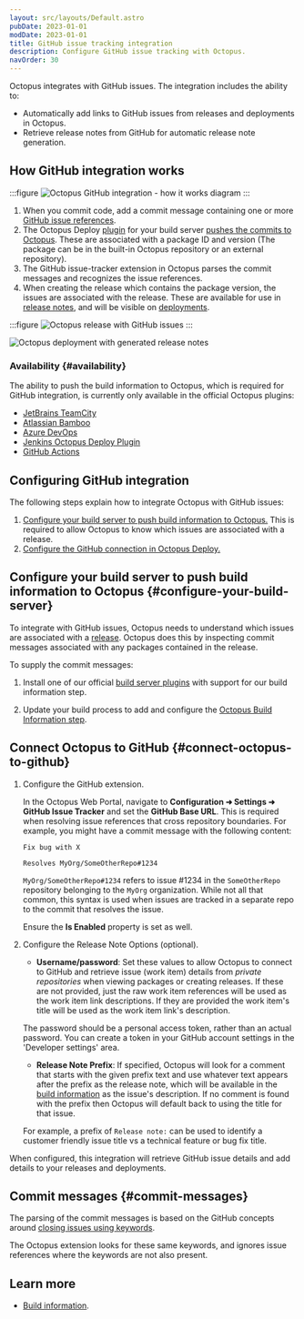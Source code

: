 ```yaml
---
layout: src/layouts/Default.astro
pubDate: 2023-01-01
modDate: 2023-01-01
title: GitHub issue tracking integration
description: Configure GitHub issue tracking with Octopus.
navOrder: 30
---
```


Octopus integrates with GitHub issues. The integration includes the ability to:
- Automatically add links to GitHub issues from releases and deployments in Octopus.
- Retrieve release notes from GitHub for automatic release note generation.

## How GitHub integration works

:::figure
![Octopus GitHub integration - how it works diagram](/docs/img/releases/issue-tracking/images/octo-github-how-it-works.png)
:::

1. When you commit code, add a commit message containing one or more [GitHub issue references](#commit-messages).
2. The Octopus Deploy [plugin](/docs/packaging-applications/build-servers) for your build server [pushes the commits to Octopus](/docs/packaging-applications/build-servers/build-information/#passing-build-information-to-octopus).  These are associated with a package ID and version (The package can be in the built-in Octopus repository or an external repository).
3. The GitHub issue-tracker extension in Octopus parses the commit messages and recognizes the issue references.
4. When creating the release which contains the package version, the issues are associated with the release.  These are available for use in [release notes](/docs/packaging-applications/build-servers/build-information/#build-info-in-release-notes), and will be visible on [deployments](/docs/releases/deployment-changes).  

:::figure
![Octopus release with GitHub issues](/docs/img/releases/issue-tracking/images/octo-github-release-details.png)
:::

![Octopus deployment with generated release notes](/docs/img/releases/issue-tracking/images/octo-github-release-notes.png)

### Availability {#availability}

The ability to push the build information to Octopus, which is required for GitHub integration, is currently only available in the official Octopus plugins:

 - [JetBrains TeamCity](https://plugins.jetbrains.com/plugin/9038-octopus-deploy-integration)
 - [Atlassian Bamboo](https://marketplace.atlassian.com/apps/1217235/octopus-deploy-bamboo-add-on?hosting=server&tab=overview)
 - [Azure DevOps](https://marketplace.visualstudio.com/items?itemName=octopusdeploy.octopus-deploy-build-release-tasks)
 - [Jenkins Octopus Deploy Plugin](https://plugins.jenkins.io/octopusdeploy/)
 - [GitHub Actions](https://github.com/marketplace/actions/push-build-information-to-octopus-deploy)
## Configuring GitHub integration

The following steps explain how to integrate Octopus with GitHub issues:  

1. [Configure your build server to push build information to Octopus.](#configure-your-build-server) This is required to allow Octopus to know which issues are associated with a release.  
2. [Configure the GitHub connection in Octopus Deploy.](#connect-octopus-to-github)

## Configure your build server to push build information to Octopus {#configure-your-build-server}

To integrate with GitHub issues, Octopus needs to understand which issues are associated with a [release](/docs/releases). Octopus does this by inspecting commit messages associated with any packages contained in the release.

To supply the commit messages:

1. Install one of our official [build server plugins](#availability) with support for our build information step.

2. Update your build process to add and configure the [Octopus Build Information step](/docs/packaging-applications/build-servers/build-information/#build-information-step).


## Connect Octopus to GitHub {#connect-octopus-to-github}

1. Configure the GitHub extension.

    In the Octopus Web Portal, navigate to **Configuration ➜ Settings ➜ GitHub Issue Tracker** and set the
    **GitHub Base URL**. This is required when resolving issue references that cross repository boundaries. For example, you might have a commit message with the following content:

    ```
    Fix bug with X

    Resolves MyOrg/SomeOtherRepo#1234
    ```

    `MyOrg/SomeOtherRepo#1234` refers to issue \#1234 in the `SomeOtherRepo` repository belonging to the `MyOrg` organization. While not all that common, this syntax is used when issues are tracked in a separate repo to the commit that resolves the issue.

    Ensure the **Is Enabled** property is set as well.

2. Configure the Release Note Options (optional).

    - **Username/password**: Set these values to allow Octopus to connect to GitHub and retrieve issue (work item) details from _private repositories_ when viewing packages or creating releases. If these are not provided, just the raw work item references will be used as the work item link descriptions. If they are provided the work item's title will be used as the work item link's description.

    The password should be a personal access token, rather than an actual password. You can create a token in your GitHub account settings in the 'Developer settings' area.

    - **Release Note Prefix**: If specified, Octopus will look for a comment that starts with the given prefix text and use whatever text appears after the prefix as the release note, which will be available in the [build information](/docs/packaging-applications/build-servers/build-information) as the issue's description. If no comment is found with the prefix then Octopus will default back to using the title for that issue.

    For example, a prefix of `Release note:` can be used to identify a customer friendly issue title vs a technical feature or bug fix title.

When configured, this integration will retrieve GitHub issue details and add details to your releases and deployments.

## Commit messages {#commit-messages}

The parsing of the commit messages is based on the GitHub concepts around [closing issues using keywords](https://help.github.com/en/articles/closing-issues-using-keywords).

The Octopus extension looks for these same keywords, and ignores issue references where the keywords are not also present.

## Learn more

 - [Build information](/docs/packaging-applications/build-servers/build-information).
